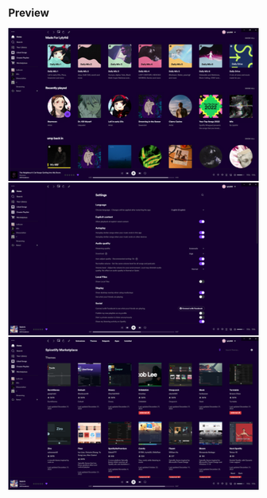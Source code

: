 ## Preview

![Preview 0](./preview_0.png)
![Preview 1](./preview_1.png)
![Preview 2](./preview_2.png)
